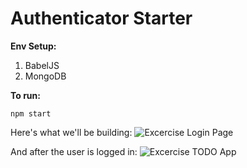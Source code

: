 # Authenticator Starter

**Env Setup:**
1.  BabelJS
2.  MongoDB


**To run:**
```
npm start
```

Here's what we'll be building:
![Excercise Login Page](http://i.imgur.com/00NLYJA.png)

And after the user is logged in:
![Excercise TODO App](http://i.imgur.com/8omW2kR.png)
